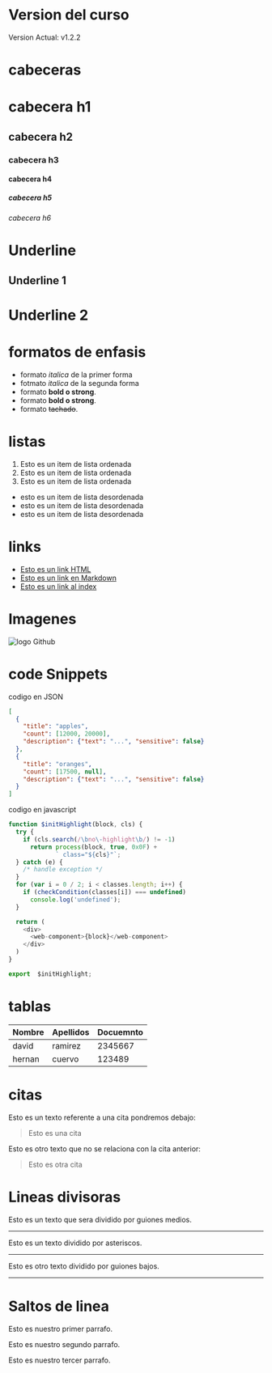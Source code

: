 # Version del curso
Version Actual: v1.2.2 

# cabeceras

# cabecera h1
## cabecera h2
### cabecera h3
#### cabecera h4
##### cabecera h5
###### cabecera h6

# Underline

Underline 1
----------------

Underline 2
===============

# formatos de enfasis 

- formato *italica* de la primer forma
- fotmato _italica_ de la segunda forma
- formato **bold o strong**.
- formato __bold o strong__.
- formato ~~tachado~~.

# listas

1. Esto es un item de lista ordenada
2. Esto es un item de lista ordenada
3. Esto es un item de lista ordenada
- esto es un item de lista desordenada
- esto es un item de lista desordenada
- esto es un item de lista desordenada

# links

- <a href="http://www.google.com">Esto es un link HTML</a>
- [Esto es un link en Markdown](http://www.google.com)
- [Esto es un link al index](index.html)

# Imagenes

![logo Github](https://image.flaticon.com/icons/png/512/37/37318.png)

# code Snippets
codigo en JSON
```JSON
[
  {
    "title": "apples",
    "count": [12000, 20000],
    "description": {"text": "...", "sensitive": false}
  },
  {
    "title": "oranges",
    "count": [17500, null],
    "description": {"text": "...", "sensitive": false}
  }
]
```
codigo en javascript
```javascript
function $initHighlight(block, cls) {
  try {
    if (cls.search(/\bno\-highlight\b/) != -1)
      return process(block, true, 0x0F) +
             ` class="${cls}"`;
  } catch (e) {
    /* handle exception */
  }
  for (var i = 0 / 2; i < classes.length; i++) {
    if (checkCondition(classes[i]) === undefined)
      console.log('undefined');
  }

  return (
    <div>
      <web-component>{block}</web-component>
    </div>
  )
}

export  $initHighlight;
```

# tablas

| Nombre | Apellidos | Docuemnto |
|--------|-----------|-----------|
|david | ramirez | 2345667 |
|hernan | cuervo | 123489 |


# citas

Esto es un texto referente a una cita pondremos debajo:
>Esto es una cita

Esto es otro texto que no se relaciona con la cita anterior:
>Esto es otra cita


# Lineas divisoras 

Esto es un texto que sera dividido por guiones medios.

---
Esto es un texto dividido por asteriscos.

***
Esto es otro texto dividido por guiones bajos.

___


# Saltos de linea

Esto es nuestro primer parrafo.

Esto es nuestro segundo parrafo.

Esto es nuestro tercer parrafo.



